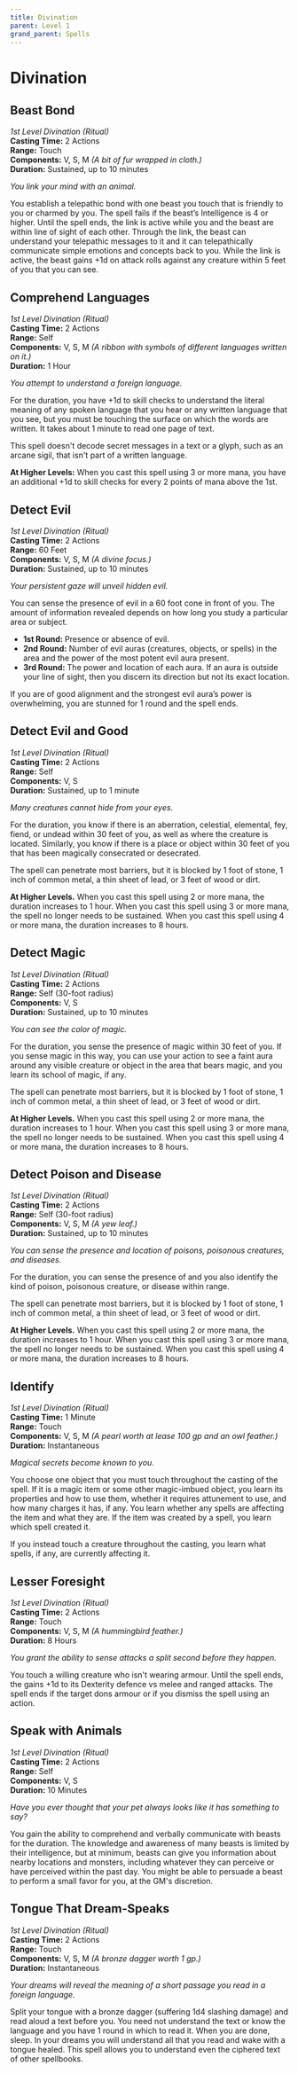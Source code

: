 ```yaml
---
title: Divination
parent: Level 1
grand_parent: Spells
---
```


# Divination

## Beast Bond
*1st Level Divination (Ritual)*<br>
**Casting Time:** 2 Actions<br>
**Range:** Touch<br>
**Components:** V, S, M *(A bit of fur wrapped in cloth.)*<br>
**Duration:** Sustained, up to 10 minutes

*You link your mind with an animal.*

You establish a telepathic bond with one beast you touch that is friendly to you or charmed by you. The spell fails if the beast’s Intelligence is 4 or higher. Until the spell ends, the link is active while you and the beast are within line of sight of each other. Through the link, the beast can understand your telepathic messages to it and it can telepathically communicate simple emotions and concepts back to you. While the link is active, the beast gains +1d on attack rolls against any creature within 5 feet of you that you can see.

## Comprehend Languages
*1st Level Divination (Ritual)*<br>
**Casting Time:** 2 Actions<br>
**Range:** Self<br>
**Components:** V, S, M *(A ribbon with symbols of different languages written on it.)*<br>
**Duration:** 1 Hour

*You attempt to understand a foreign language.*

For the duration, you have +1d to skill checks to understand the literal meaning of any spoken language that you hear or any written language that you see, but you must be touching the surface on which the words are written. It takes about 1 minute to read one page of text.

This spell doesn't decode secret messages in a text or a glyph, such as an arcane sigil, that isn't part of a written language.

**At Higher Levels:** When you cast this spell using 3 or more mana, you have an additional +1d to skill checks for every 2 points of mana above the 1st.

## Detect Evil
*1st Level Divination (Ritual)*<br>
**Casting Time:** 2 Actions<br>
**Range:** 60 Feet<br>
**Components:** V, S, M *(A divine focus.)*<br>
**Duration:** Sustained, up to 10 minutes

*Your persistent gaze will unveil hidden evil.*

You can sense the presence of evil in a 60 foot cone in front of you. The amount of information revealed depends on how long you study a particular area or subject.

* **1st Round:** Presence or absence of evil.
* **2nd Round:** Number of evil auras (creatures, objects, or spells) in the area and the power of the most potent evil aura present.
* **3rd Round:** The power and location of each aura. If an aura is outside your line of sight, then you discern its direction but not its exact location.

If you are of good alignment and the strongest evil aura’s power is overwhelming, you are stunned for 1 round and the spell ends.

## Detect Evil and Good
*1st Level Divination (Ritual)*<br>
**Casting Time:** 2 Actions<br>
**Range:** Self<br>
**Components:** V, S<br>
**Duration:** Sustained, up to 1 minute

*Many creatures cannot hide from your eyes.*

For the duration, you know if there is an aberration, celestial, elemental, fey, fiend, or undead within 30 feet of you, as well as where the creature is located. Similarly, you know if there is a place or object within 30 feet of you that has been magically consecrated or desecrated.

The spell can penetrate most barriers, but it is blocked by 1 foot of stone, 1 inch of common metal, a thin sheet of lead, or 3 feet of wood or dirt.

**At Higher Levels.** When you cast this spell using 2 or more mana, the duration increases to 1 hour. When you cast this spell using 3 or more mana, the spell no longer needs to be sustained. When you cast this spell using 4 or more mana, the duration increases to 8 hours.

## Detect Magic
*1st Level Divination (Ritual)*<br>
**Casting Time:** 2 Actions<br>
**Range:** Self (30-foot radius)<br>
**Components:** V, S<br>
**Duration:** Sustained, up to 10 minutes

*You can see the color of magic.*

For the duration, you sense the presence of magic within 30 feet of you. If you sense magic in this way, you can use your action to see a faint aura around any visible creature or object in the area that bears magic, and you learn its school of magic, if any.

The spell can penetrate most barriers, but it is blocked by 1 foot of stone, 1 inch of common metal, a thin sheet of lead, or 3 feet of wood or dirt.

**At Higher Levels.** When you cast this spell using 2 or more mana, the duration increases to 1 hour. When you cast this spell using 3 or more mana, the spell no longer needs to be sustained. When you cast this spell using 4 or more mana, the duration increases to 8 hours.

## Detect Poison and Disease
*1st Level Divination (Ritual)*<br>
**Casting Time:** 2 Actions<br>
**Range:** Self (30-foot radius)<br>
**Components:** V, S, M *(A yew leaf.)*<br>
**Duration:** Sustained, up to 10 minutes

*You can sense the presence and location of poisons, poisonous creatures, and diseases.*

For the duration, you can sense the presence of and you also identify the kind of poison, poisonous creature, or disease within range.

The spell can penetrate most barriers, but it is blocked by 1 foot of stone, 1 inch of common metal, a thin sheet of lead, or 3 feet of wood or dirt.

**At Higher Levels.** When you cast this spell using 2 or more mana, the duration increases to 1 hour. When you cast this spell using 3 or more mana, the spell no longer needs to be sustained. When you cast this spell using 4 or more mana, the duration increases to 8 hours.

## Identify
*1st Level Divination (Ritual)*<br>
**Casting Time:** 1 Minute<br>
**Range:** Touch<br>
**Components:** V, S, M *(A pearl worth at lease 100 gp and an owl feather.)*<br>
**Duration:** Instantaneous

*Magical secrets become known to you.*

You choose one object that you must touch throughout the casting of the spell. If it is a magic item or some other magic-imbued object, you learn its properties and how to use them, whether it requires attunement to use, and how many charges it has, if any. You learn whether any spells are affecting the item and what they are. If the item was created by a spell, you learn which spell created it.

If you instead touch a creature throughout the casting, you learn what spells, if any, are currently affecting it.

## Lesser Foresight
*1st Level Divination (Ritual)*<br>
**Casting Time:** 2 Actions<br>
**Range:** Touch<br>
**Components:** V, S, M *(A hummingbird feather.)*<br>
**Duration:** 8 Hours

*You grant the ability to sense attacks a split second before they happen.*

You touch a willing creature who isn't wearing armour. Until the spell ends, the gains +1d to its Dexterity defence vs melee and ranged attacks. The spell ends if the target dons armour or if you dismiss the spell using an action.

## Speak with Animals
*1st Level Divination (Ritual)*<br>
**Casting Time:** 2 Actions<br>
**Range:** Self<br>
**Components:** V, S<br>
**Duration:** 10 Minutes

*Have you ever thought that your pet always looks like it has something to say?*

You gain the ability to comprehend and verbally communicate with beasts for the duration. The knowledge and awareness of many beasts is limited by their intelligence, but at minimum, beasts can give you information about nearby locations and monsters, including whatever they can perceive or have perceived within the past day. You might be able to persuade a beast to perform a small favor for you, at the GM's discretion.

## Tongue That Dream-Speaks
*1st Level Divination (Ritual)*<br>
**Casting Time:** 2 Actions<br>
**Range:** Touch<br>
**Components:** V, S, M *(A bronze dagger worth 1 gp.)*<br>
**Duration:** Instantaneous

*Your dreams will reveal the meaning of a short passage you read in a foreign language.*

Split your tongue with a bronze dagger (suffering 1d4 slashing damage) and read aloud a text before you. You need not understand the text or know the language and you have 1 round in which to read it. When you are done, sleep. In your dreams you will understand all that you read and wake with a tongue healed. This spell allows you to understand even the ciphered text of other spellbooks.
